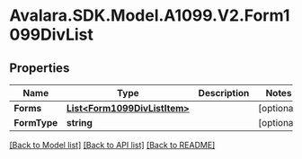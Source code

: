# Avalara.SDK.Model.A1099.V2.Form1099DivList

## Properties

Name | Type | Description | Notes
------------ | ------------- | ------------- | -------------
**Forms** | [**List&lt;Form1099DivListItem&gt;**](Form1099DivListItem.md) |  | [optional] 
**FormType** | **string** |  | [optional] 

[[Back to Model list]](../../../README.md#documentation-for-models) [[Back to API list]](../../../README.md#documentation-for-api-endpoints) [[Back to README]](../../../README.md)

